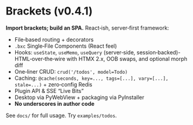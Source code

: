 # Brackets (v0.4.1)

**Import brackets; build an SPA.** React‑ish, server‑first framework:
- File‑based routing + decorators
- `.bxc` Single‑File Components (React feel)
- Hooks: `useState`, `useMemo`, `useQuery` (server‑side, session‑backed)- HTML‑over‑the‑wire with HTMX 2.x, OOB swaps, and optional morph diff
- One‑liner CRUD: `crud('/todos', model=Todo)`
- Caching: `@cache(seconds, key=..., tags=[...], vary=[...], stale=...)` + zero‑config Redis
- Plugin API & SSE “Live Bits”
- Desktop via PyWebView + packaging via PyInstaller
- **No underscores in author code**

See `docs/` for full usage. Try `examples/todos`.

